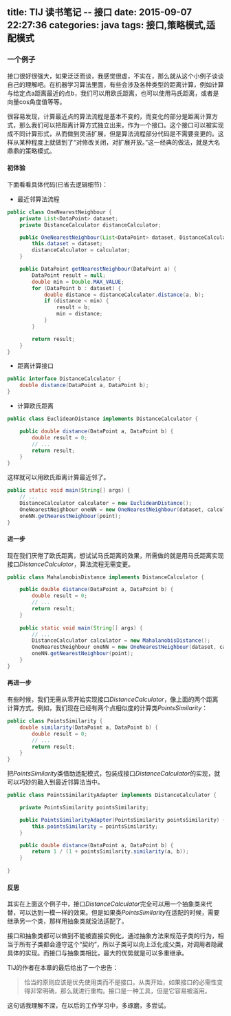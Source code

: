 title: TIJ 读书笔记 -- 接口
date: 2015-09-07 22:27:36
categories: java
tags: 接口,策略模式,适配模式
---

### 一个例子
接口很好很强大，如果泛泛而谈，我感觉很虚，不实在，那么就从这个小例子谈谈自己的理解吧。在机器学习算法里面，有些会涉及各种类型的距离计算，例如计算与给定点a距离最近的点b，我们可以用欧氏距离，也可以使用马氏距离，或者是向量cos角度值等等。

很容易发现，计算最近点的算法流程是基本不变的，而变化的部分是距离计算方式，那么我们可以把距离计算方式独立出来，作为一个接口。这个接口可以被实现成不同计算形式，从而做到灵活扩展，但是算法流程部分代码是不需要变更的。这样从某种程度上就做到了“对修改关闭，对扩展开放。”这一经典的做法，就是大名鼎鼎的策略模式。

#### 初体验
下面看看具体代码(已省去逻辑细节)：
* 最近邻算法流程
```java
public class OneNearestNeighbour {
    private List<DataPoint> dataset;
    private DistanceCalculator distanceCalculator;

    public OneNearestNeighbour(List<DataPoint> dataset, DistanceCalculator calculator) {
        this.dataset = dataset;
        distanceCalculator = calculator;
    }

    public DataPoint getNearestNeighbour(DataPoint a) {
        DataPoint result = null;
        double min = Double.MAX_VALUE;
        for (DataPoint b : dataset) {
            double distance = distanceCalculator.distance(a, b);
            if (distance < min) {
                result = b;
                min = distance;
            }
        }

        return result;
    }
}

```

* 距离计算接口
```java
public interface DistanceCalculator {
    double distance(DataPoint a, DataPoint b);
}
```

* 计算欧氏距离
```java
public class EuclideanDistance implements DistanceCalculator {

    public double distance(DataPoint a, DataPoint b) {
        double result = 0;
        // ...
        return result;
    }
}
```

这样就可以用欧氏距离计算最近邻了。
```java
public static void main(String[] args) {
    // ... 
    DistanceCalculator calculator = new EuclideanDistance();
    OneNearestNeighbour oneNN = new OneNearestNeighbour(dataset, calculator);
    oneNN.getNearestNeighbour(point);
}
```

#### 进一步
现在我们厌倦了欧氏距离，想试试马氏距离的效果，所需做的就是用马氏距离实现接口*DistanceCalculator*，算法流程无需变更。
```java
public class MahalanobisDistance implements DistanceCalculator {

    public double distance(DataPoint a, DataPoint b) {
        double result = 0;
        // ...
        return result;
    }
    
    public static void main(String[] args) {
        // ...
        DistanceCalculator calculator = new MahalanobisDistance();
        OneNearestNeighbour oneNN = new OneNearestNeighbour(dataset, calculator);
        oneNN.getNearestNeighbour(point);
    }
}
```

#### 再进一步
有些时候，我们无需从零开始实现接口*DistanceCalculator*，像上面的两个距离计算方式。例如，我们现在已经有两个点相似度的计算类*PointsSimilarity*：
```java
public class PointsSimilarity {
    double similarity(DataPoint a, DataPoint b) {
        double result = 0;
        // ...
        return result;
    }
}
```
把*PointsSimilarity*类借助适配模式，包装成接口*DistanceCalculator*的实现，就可以巧妙的融入到最近邻算法当中。
```java
public class PointsSimilarityAdapter implements DistanceCalculator {

    private PointsSimilarity pointsSimilarity;

    public PointsSimilarityAdapter(PointsSimilarity pointsSimilarity) {
        this.pointsSimilarity = pointsSimilarity;
    }

    public double distance(DataPoint a, DataPoint b) {
        return 1 / (1 + pointsSimilarity.similarity(a, b));
    }
    
}
```

#### 反思
其实在上面这个例子中，接口*DistanceCalculator*完全可以用一个抽象类来代替，可以达到一模一样的效果。但是如果类*PointsSimilarity*在适配的时候，需要继承另一个类，那样用抽象类就没法适配了。

接口和抽象类都可以做到不能被直接实例化，通过抽象方法来规范子类的行为，相当于所有子类都会遵守这个“契约”，所以子类可以向上泛化成父类，对调用者隐藏具体的实现。而接口与抽象类相比，最大的优势就是可以多重继承。

TIJ的作者在本章的最后给出了一个忠告：
> 恰当的原则应该是优先使用类而不是接口。从类开始，如果接口的必需性变得非常明确，那么就进行重构。接口是一种工具，但是它容易被滥用。

这句话我理解不深，在以后的工作学习中，多琢磨，多尝试。